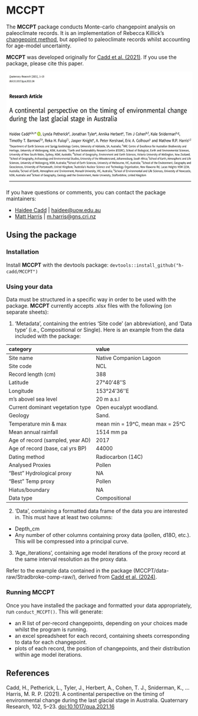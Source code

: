 
<!-- README.md is generated from README.Rmd. Please edit that file -->

# MCCPT

<!-- badges: start -->
<!-- badges: end -->

The **MCCPT** package conducts Monte-carlo changepoint analysis on
paleoclimate records. It is an implementation of Rebecca Killick’s
[changepoint method](https://github.com/rkillick/changepoint/), but
applied to paleoclimate records whilst accounting for age-model
uncertainty.

**MCCPT** was developed originally for [Cadd et
al. (2021)](https://doi.org/10.1017/qua.2021.16). If you use the
package, please cite this paper.

<p align="center">
<img src="man/figures/Cadd2021_Title.JPG" height="300px" />
</p>

If you have questions or comments, you can contact the package
maintainers:

- [Haidee Cadd](https://github.com/h-cadd/) \| <haidee@uow.edu.au>
- [Matt Harris](https://github.com/MRPHarris/) \| <m.harris@gns.cri.nz>

## Using the package

### Installation

Install **MCCPT** with the devtools package:
`devtools::install_github("h-cadd/MCCPT")`

### Using your data

Data must be structured in a specific way in order to be used with the
package. **MCCPT** currently accepts .xlsx files with the following (on
separate sheets):

1.  ‘Metadata’, containing the entries ‘Site code’ (an abbreviation),
    and ‘Data type’ (i.e., Compositional or Single). Here is an example
    from the data included with the package:

| category                         | value                            |
|:---------------------------------|:---------------------------------|
| Site name                        | Native Companion Lagoon          |
| Site code                        | NCL                              |
| Record length (cm)               | 388                              |
| Latitude                         | 27°40’48’’S                      |
| Longitude                        | 153°24’36’’E                     |
| m’s abovel sea level             | 20 m a.s.l                       |
| Current dominant vegetation type | Open eucalypt woodland.          |
| Geology                          | Sand.                            |
| Temperature min & max            | mean min = 19ᵒC, mean max = 25ᵒC |
| Mean annual rainfall             | 1514 mm pa                       |
| Age of record (sampled, year AD) | 2017                             |
| Age of record (base, cal yrs BP) | 44000                            |
| Dating method                    | Radiocarbon (14C)                |
| Analysed Proxies                 | Pollen                           |
| “Best” Hydrological proxy        | NA                               |
| “Best” Temp proxy                | Pollen                           |
| Hiatus/boundary                  | NA                               |
| Data type                        | Compositional                    |

2.  ‘Data’, containing a formatted data frame of the data you are
    interested in. This must have at least two columns:

- Depth_cm
- Any number of other columns containing proxy data (pollen, d18O,
  etc.). This will be compressed into a principal curve.

3.  ‘Age_iterations’, containing age model iterations of the proxy
    record at the same interval resolution as the proxy data.

Refer to the example data contained in the package
(MCCPT/data-raw/Stradbroke-comp-raw/), derived from [Cadd et
al. (2024)](https://onlinelibrary.wiley.com/doi/10.1002/jqs.3681?af=R).

### Running MCCPT

Once you have installed the package and formatted your data
appropriately, run `conduct_MCCPT()`. This will generate:

- an R list of per-record changepoints, depending on your choices made
  whilst the program is running.
- an excel spreadsheet for each record, containing sheets corresponding
  to data for each changepoint.
- plots of each record, the position of changepoints, and their
  distribution within age model iterations.

## References

Cadd, H., Petherick, L., Tyler, J., Herbert, A., Cohen, T. J.,
Sniderman, K., … Harris, M. R. P. (2021). A continental perspective on
the timing of environmental change during the last glacial stage in
Australia. Quaternary Research, 102, 5–23.
[doi:10.1017/qua.2021.16](https://doi.org/10.1017/qua.2021.16)
